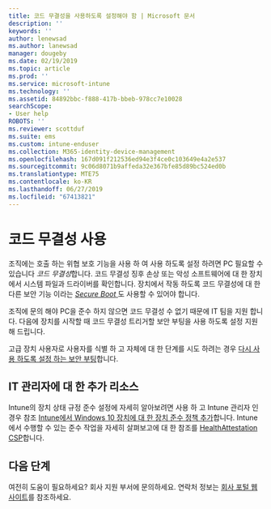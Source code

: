 ```yaml
---
title: 코드 무결성을 사용하도록 설정해야 함 | Microsoft 문서
description: ''
keywords: ''
author: lenewsad
ms.author: lanewsad
manager: dougeby
ms.date: 02/19/2019
ms.topic: article
ms.prod: ''
ms.service: microsoft-intune
ms.technology: ''
ms.assetid: 84892bbc-f888-417b-bbeb-978cc7e10028
searchScope:
- User help
ROBOTS: ''
ms.reviewer: scottduf
ms.suite: ems
ms.custom: intune-enduser
ms.collection: M365-identity-device-management
ms.openlocfilehash: 167d091f212536ed94e3f4ce0c103649e4a2e537
ms.sourcegitcommit: 9c06d8071b9affeda32e367bfe85d89bc524ed0b
ms.translationtype: MTE75
ms.contentlocale: ko-KR
ms.lasthandoff: 06/27/2019
ms.locfileid: "67413821"
---
```

# <a name="enable-code-integrity"></a>코드 무결성 사용

조직에는 호출 하는 위협 보호 기능을 사용 하 여 사용 하도록 설정 하려면 PC 필요할 수 있습니다 *코드 무결성*합니다. 코드 무결성 징후 손상 또는 악성 소프트웨어에 대 한 장치에서 시스템 파일과 드라이버를 확인합니다. 장치에서 작동 하도록 코드 무결성에 대 한 다른 보안 기능 이라는 [ *Secure Boot* ](https://docs.microsoft.com/windows/security/information-protection/secure-the-windows-10-boot-process#secure-boot) 도 사용할 수 있어야 합니다. 

조직에 문의 해야 PC을 준수 하지 않으면 코드 무결성 수 없기 때문에 IT 팀을 지원 합니다. 다음에 장치를 시작할 때 코드 무결성 트리거할 보안 부팅을 사용 하도록 설정 지원 해 드립니다. 

고급 장치 사용자로 사용자를 식별 하 고 자체에 대 한 단계를 시도 하려는 경우 [다시 사용 하도록 설정 하는 보안 부팅](https://docs.microsoft.com/windows-hardware/manufacture/desktop/disabling-secure-boot#re-enable-secure-boot)합니다.

## <a name="additional-resources-for-it-administrators"></a>IT 관리자에 대 한 추가 리소스  
Intune의 장치 상태 규정 준수 설정에 자세히 알아보려면 사용 하 고 Intune 관리자 인 경우 참조 [Intune에서 Windows 10 장치에 대 한 장치 준수 정책 추가](https://docs.microsoft.com/intune/compliance-policy-create-windows)합니다. Intune에서 수행할 수 있는 준수 작업을 자세히 살펴보고에 대 한 참조를 [HealthAttestation CSP](https://docs.microsoft.com/windows/client-management/mdm/healthattestation-csp#step-8-take-appropriate-policy-action-based-on-evaluation-results)합니다.  

## <a name="next-steps"></a>다음 단계  
여전히 도움이 필요하세요? 회사 지원 부서에 문의하세요. 연락처 정보는 [회사 포털 웹 사이트](https://go.microsoft.com/fwlink/?linkid=2010980)를 참조하세요.
